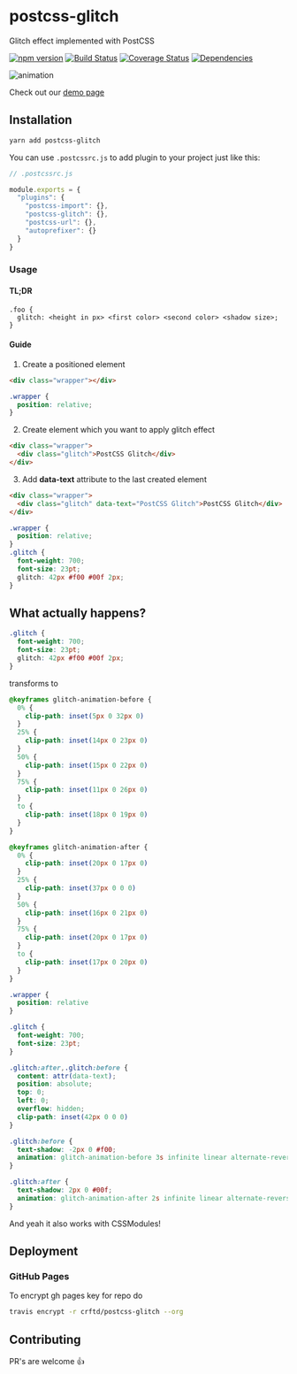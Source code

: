 # postcss-glitch
Glitch effect implemented with PostCSS

[![npm version](https://badge.fury.io/js/postcss-glitch.svg)](https://badge.fury.io/js/postcss-glitch)
[![Build Status](https://travis-ci.org/crftd/postcss-glitch.svg?branch=master)](https://travis-ci.org/crftd/postcss-glitch)
[![Coverage Status](https://coveralls.io/repos/github/crftd/postcss-glitch/badge.svg?branch=master)](https://coveralls.io/github/crftd/postcss-glitch?branch=master)
[![Dependencies](https://david-dm.org/crftd/postcss-glitch.svg)](https://david-dm.org/)

![animation](http://g.recordit.co/COmXbvzGfg.gif)

Check out our [demo page](https://crftd.github.io/postcss-glitch/)

## Installation

```bash
yarn add postcss-glitch
```

You can use `.postcssrc.js` to add plugin to your project just like this:

```javascript
// .postcssrc.js

module.exports = {
  "plugins": {
    "postcss-import": {},
    "postcss-glitch": {},
    "postcss-url": {},
    "autoprefixer": {}
  }
}
```

### Usage

#### TL;DR

```
.foo {
  glitch: <height in px> <first color> <second color> <shadow size>;
}
```

#### Guide

1. Create a positioned element

```html
<div class="wrapper"></div>
```

```css
.wrapper {
  position: relative;
}
```

2. Create element which you want to apply glitch effect

```html
<div class="wrapper">
  <div class="glitch">PostCSS Glitch</div>
</div>
```

3. Add **data-text** attribute to the last created element

```html
<div class="wrapper">
  <div class="glitch" data-text="PostCSS Glitch">PostCSS Glitch</div>
</div>
```

```css
.wrapper {
  position: relative;
}
.glitch {
  font-weight: 700;
  font-size: 23pt;
  glitch: 42px #f00 #00f 2px;
}
```

## What actually happens?

```css
.glitch {
  font-weight: 700;
  font-size: 23pt;
  glitch: 42px #f00 #00f 2px;
}
```

transforms to

```css
@keyframes glitch-animation-before {
  0% {
    clip-path: inset(5px 0 32px 0)
  }
  25% {
    clip-path: inset(14px 0 23px 0)
  }
  50% {
    clip-path: inset(15px 0 22px 0)
  }
  75% {
    clip-path: inset(11px 0 26px 0)
  }
  to {
    clip-path: inset(18px 0 19px 0)
  }
}

@keyframes glitch-animation-after {
  0% {
    clip-path: inset(20px 0 17px 0)
  }
  25% {
    clip-path: inset(37px 0 0 0)
  }
  50% {
    clip-path: inset(16px 0 21px 0)
  }
  75% {
    clip-path: inset(20px 0 17px 0)
  }
  to {
    clip-path: inset(17px 0 20px 0)
  }
}

.wrapper {
  position: relative
}

.glitch {
  font-weight: 700;
  font-size: 23pt;
}

.glitch:after,.glitch:before {
  content: attr(data-text);
  position: absolute;
  top: 0;
  left: 0;
  overflow: hidden;
  clip-path: inset(42px 0 0 0)
}

.glitch:before {
  text-shadow: -2px 0 #f00;
  animation: glitch-animation-before 3s infinite linear alternate-reverse
}

.glitch:after {
  text-shadow: 2px 0 #00f;
  animation: glitch-animation-after 2s infinite linear alternate-reverse
}
```

And yeah it also works with CSSModules!

## Deployment

### GitHub Pages

To encrypt gh pages key for repo do

```bash
travis encrypt -r crftd/postcss-glitch --org
```

## Contributing
PR's are welcome 👍
